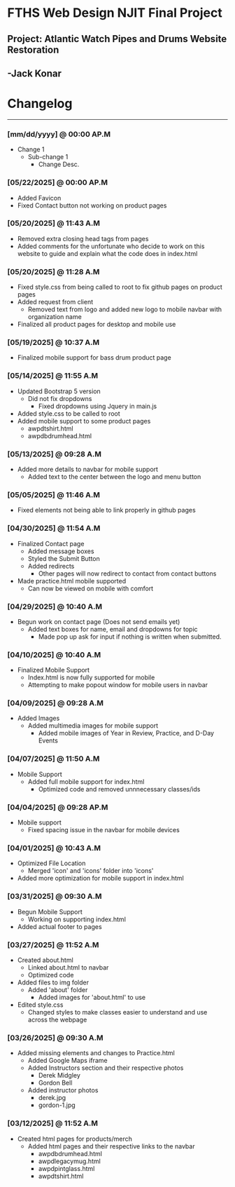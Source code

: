 # FTHS Web Design NJIT Final Project  
## Project: Atlantic Watch Pipes and Drums Website Restoration
## -Jack Konar  

# Changelog
---
### [mm/dd/yyyy] @ 00:00 AP.M
- Change 1
    - Sub-change 1
        - Change Desc.

### [05/22/2025] @ 00:00 AP.M
- Added Favicon
- Fixed Contact button not working on product pages

### [05/20/2025] @ 11:43 A.M
- Removed extra closing head tags from pages
- Added comments for the unfortunate who decide to work on this website to guide and explain what the code does in index.html

### [05/20/2025] @ 11:28 A.M
- Fixed style.css from being called to root to fix github pages on product pages
- Added request from client
    - Removed text from logo and added new logo to mobile navbar with organization name
- Finalized all product pages for desktop and mobile use

### [05/19/2025] @ 10:37 A.M
- Finalized mobile support for bass drum product page

### [05/14/2025] @ 11:55 A.M
- Updated Bootstrap 5 version
    - Did not fix dropdowns
        - Fixed dropdowns using Jquery in main.js
- Added style.css to be called to root
- Added mobile support to some product pages
    - awpdtshirt.html
    - awpdbdrumhead.html

### [05/13/2025] @ 09:28 A.M
- Added more details to navbar for mobile support
    - Added text to the center between the logo and menu button

### [05/05/2025] @ 11:46 A.M
- Fixed elements not being able to link properly in github pages

### [04/30/2025] @ 11:54 A.M
- Finalized Contact page
    - Added message boxes
    - Styled the Submit Button
    - Added redirects
        - Other pages will now redirect to contact from contact buttons
- Made practice.html mobile supported
    - Can now be viewed on mobile with comfort

### [04/29/2025] @ 10:40 A.M
- Begun work on contact page (Does not send emails yet)
    - Added text boxes for name, email and dropdowns for topic
        - Made pop up ask for input if nothing is written when submitted.

### [04/10/2025] @ 10:40 A.M
- Finalized Mobile Support
    - Index.html is now fully supported for mobile
    - Attempting to make popout window for mobile users in navbar

### [04/09/2025] @ 09:28 A.M
- Added Images
    - Added multimedia images for mobile support
        - Added mobile images of Year in Review, Practice, and D-Day Events

### [04/07/2025] @ 11:50 A.M
- Mobile Support
    - Added full mobile support for index.html
        - Optimized code and removed unnnecessary classes/ids

### [04/04/2025] @ 09:28 AP.M
- Mobile support
    - Fixed spacing issue in the navbar for mobile devices

### [04/01/2025] @ 10:43 A.M
- Optimized File Location
    - Merged 'icon' and 'icons' folder into 'icons'
- Added more optimization for mobile support in index.html

### [03/31/2025] @ 09:30 A.M
- Begun Mobile Support
    - Working on supporting index.html
- Added actual footer to pages

### [03/27/2025] @ 11:52 A.M
- Created about.html
    - Linked about.html to navbar
    - Optimized code
- Added files to img folder
    - Added 'about' folder
        - Added images for 'about.html' to use
- Edited style.css
    - Changed styles to make classes easier to understand and use across the webpage

### [03/26/2025] @ 09:30 A.M
- Added missing elements and changes to Practice.html
    - Added Google Maps iframe
    - Added Instructors section and their respective photos
        - Derek Midgley
        - Gordon Bell
    - Added instructor photos
        - derek.jpg
        - gordon-1.jpg

### [03/12/2025] @ 11:52 A.M
- Created html pages for products/merch
    - Added html pages and their respective links to the navbar
        - awpdbdrumhead.html
        - awpdlegacymug.html
        - awpdpintglass.html
        - awpdtshirt.html
